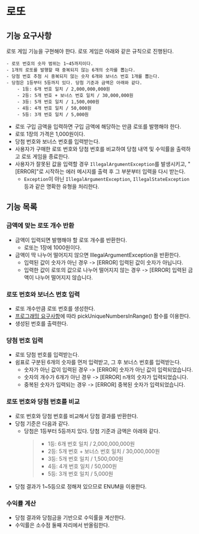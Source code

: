 # 로또

## 기능 요구사항
로또 게임 기능을 구현해야 한다. 로또 게임은 아래와 같은 규칙으로 진행된다.

```
- 로또 번호의 숫자 범위는 1~45까지이다.
- 1개의 로또를 발행할 때 중복되지 않는 6개의 숫자를 뽑는다.
- 당첨 번호 추첨 시 중복되지 않는 숫자 6개와 보너스 번호 1개를 뽑는다.
- 당첨은 1등부터 5등까지 있다. 당첨 기준과 금액은 아래와 같다.
    - 1등: 6개 번호 일치 / 2,000,000,000원
    - 2등: 5개 번호 + 보너스 번호 일치 / 30,000,000원
    - 3등: 5개 번호 일치 / 1,500,000원
    - 4등: 4개 번호 일치 / 50,000원
    - 5등: 3개 번호 일치 / 5,000원
```

- 로또 구입 금액을 입력하면 구입 금액에 해당하는 만큼 로또를 발행해야 한다.
- 로또 1장의 가격은 1,000원이다.
- 당첨 번호와 보너스 번호를 입력받는다.
- 사용자가 구매한 로또 번호와 당첨 번호를 비교하여 당첨 내역 및 수익률을 출력하고 로또 게임을 종료한다.
- 사용자가 잘못된 값을 입력할 경우 `IllegalArgumentException`를 발생시키고, "[ERROR]"로 시작하는 에러 메시지를 출력 후 그 부분부터 입력을 다시 받는다.
    - `Exception`이 아닌 `IllegalArgumentException`, `IllegalStateException` 등과 같은 명확한 유형을 처리한다.

## 기능 목록

### 금액에 맞는 로또 개수 반환
- 금액이 입력되면 발행해야 할 로또 개수를 반환한다.
  - 로또는 1장에 1000원이다.
- 금액이 딱 나누어 떨어지지 않으면 IllegalArgumentException을 반환한다.
  - 입력된 값이 숫자가 아닌 경우 -> [ERROR] 입력된 값이 숫자가 아닙니다. 
  - 입력한 값이 로또의 값으로 나누어 떨어지지 않는 경우 -> [ERROR] 입력된 금액이 나누어 떨어지지 않습니다.

### 로또 번호와 보너스 번호 입력
- 로또 개수만큼 로또 번호를 생성한다.
- [프로그래밍 요구사항](../README.md#-프로그래밍-요구-사항)에 따라 pickUniqueNumbersInRange() 함수를 이용한다.
- 생성된 번호를 출력한다.

### 당첨 번호 입력
- 로또 당첨 번호를 입력받는다.
- 쉼표로 구분된 6개의 숫자를 먼저 입력받고, 그 후 보너스 번호를 입력받는다.
  - 숫자가 아닌 값이 입력된 경우 -> [ERROR] 숫자가 아닌 값이 입력되었습니다.
  - 숫자의 개수가 6개가 아닌 경우 -> [ERROR] n개의 숫자가 입력되었습니다.
  - 중복된 숫자가 입력되는 경우 -> [ERROR] 중복된 숫자가 입력되었습니다. 

### 로또 번호와 당첨 번호를 비교
- 로또 번호와 당첨 번호를 비교해서 당첨 결과를 반환한다.
- 당첨 기준은 다음과 같다.
  - 당첨은 1등부터 5등까지 있다. 당첨 기준과 금액은 아래와 같다.
    > - 1등: 6개 번호 일치 / 2,000,000,000원
    > - 2등: 5개 번호 + 보너스 번호 일치 / 30,000,000원
    > - 3등: 5개 번호 일치 / 1,500,000원
    > - 4등: 4개 번호 일치 / 50,000원
    > - 5등: 3개 번호 일치 / 5,000원
- 당첨 결과가 1~5등으로 정해져 있으므로 ENUM을 이용한다.

### 수익률 계산
- 당첨 결과와 당첨금을 기반으로 수익률을 계산한다.
- 수익률은 소수점 둘째 자리에서 반올림한다.
